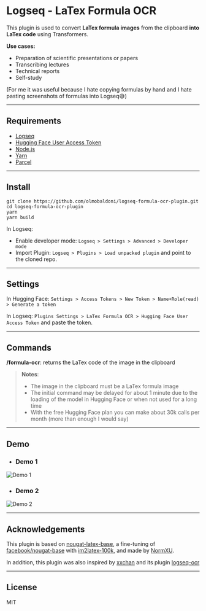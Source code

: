 # Logseq - LaTex Formula OCR

This plugin is used to convert **LaTex formula images** from the clipboard **into LaTex code** using Transformers.

**Use cases:**

- Preparation of scientific presentations or papers
- Transcribing lectures
- Technical reports
- Self-study

(For me it was useful because I hate copying formulas by hand and I hate pasting screenshots of formulas into Logseq😅)

---

## Requirements

- [Logseq](https://logseq.com/)
- [Hugging Face User Access Token](https://huggingface.co/docs/hub/security-tokens)
- [Node.js](https://nodejs.org/en)
- [Yarn](https://yarnpkg.com/)
- [Parcel](https://parceljs.org/)
---

## Install

```console
git clone https://github.com/olmobaldoni/logseq-formula-ocr-plugin.git
cd logseq-formula-ocr-plugin
yarn 
yarn build 
```
In Logseq:

- Enable developer mode: `Logseq > Settings > Advanced > Developer mode`
- Import Plugin: `Logseq > Plugins > Load unpacked plugin` and point to the cloned repo.

---

## Settings

In Hugging Face: `Settings > Access Tokens > New Token > Name+Role(read) > Generate a token`

In Logseq: `Plugins Settings > LaTex Formula OCR > Hugging Face User Access Token` and paste the token.

---

## Commands

**/formula-ocr**: returns the LaTex code of the image in the clipboard

> **Notes**: 
> + The image in the clipboard must be a LaTex formula image
> + The initial command may be delayed for about 1 minute due to the loading of the model in Hugging Face or when not used for a long time
> + With the free Hugging Face plan you can make about 30k calls per month (more than enough I would say)

---

## Demo

- ### Demo 1

![Demo 1](./demo_1.gif)

- ### Demo 2

![Demo 2](./demo_2.gif)

---

## Acknowledgements


This plugin is based on [nougat-latex-base](https://huggingface.co/Norm/nougat-latex-base), a fine-tuning of [facebook/nougat-base](https://huggingface.co/facebook/nougat-base) with [im2latex-100k](https://zenodo.org/records/56198#.V2px0jXT6eA), and made by [NormXU](https://github.com/NormXU).

In addition, this plugin was also inspired by [xxchan](https://github.com/xxchan) and its plugin [logseq-ocr](https://github.com/xxchan/logseq-ocr)

---

## License

MIT


[//begin]: # "Autogenerated link references for markdown compatibility"
